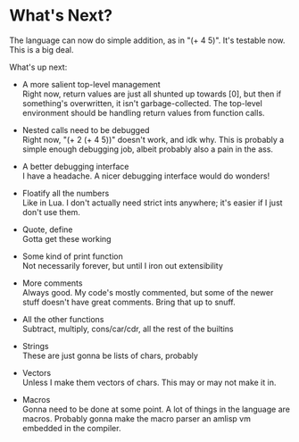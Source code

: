 # What's Next?

The language can now do simple addition, as in "(+ 4 5)".
It's testable now. This is a big deal.

What's up next:

- A more salient top-level management  
Right now, return values are just all shunted up
towards [0], but then if something's overwritten,
it isn't garbage-collected. The top-level environment
should be handling return values from function calls.

- Nested calls need to be debugged  
Right now, "(+ 2 (+ 4 5))" doesn't work, and idk why.
This is probably a simple enough debugging job, albeit
probably also a pain in the ass.

- A better debugging interface  
I have a headache. A nicer debugging interface would do
wonders!

- Floatify all the numbers  
Like in Lua. I don't actually need strict ints anywhere; it's
easier if I just don't use them.

- Quote, define  
Gotta get these working

- Some kind of print function  
Not necessarily forever, but until I iron out extensibility

- More comments  
Always good. My code's mostly commented, but some of the newer
stuff doesn't have great comments. Bring that up to snuff.

- All the other functions  
Subtract, multiply, cons/car/cdr, all the rest of the builtins

- Strings  
These are just gonna be lists of chars, probably

- Vectors  
Unless I make them vectors of chars. This may or may not
make it in.

- Macros  
Gonna need to be done at some point. A lot of things in the
language are macros. Probably gonna make the macro parser an
amlisp vm embedded in the compiler.
